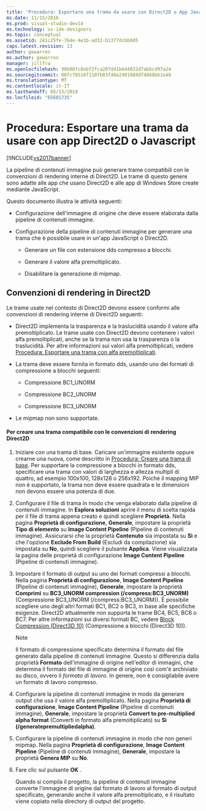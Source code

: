 ```yaml
---
title: 'Procedura: Esportare una trama da usare con Direct2D o App JavaScript | Microsoft Docs'
ms.date: 11/15/2016
ms.prod: visual-studio-dev14
ms.technology: vs-ide-designers
ms.topic: conceptual
ms.assetid: 241c25fe-764e-4e1b-ad32-b1377dcbb605
caps.latest.revision: 13
author: gewarren
ms.author: gewarren
manager: jillfra
ms.openlocfilehash: 98b08fc8ebf2fca207d41b644032d7abbcd97a24
ms.sourcegitcommit: 08fc78516f1107b83f46e2401888df4868bb1e40
ms.translationtype: MT
ms.contentlocale: it-IT
ms.lasthandoff: 05/15/2019
ms.locfileid: "65681735"
---
```

# <a name="how-to-export-a-texture-for-use-with-direct2d-or-javascipt-apps"></a>Procedura: Esportare una trama da usare con app Direct2D o Javascript
[!INCLUDE[vs2017banner](../includes/vs2017banner.md)]

La pipeline di contenuti immagine può generare trame compatibili con le convenzioni di rendering interne di Direct2D. Le trame di questo genere sono adatte alle app che usano Direct2D e alle app di Windows Store create mediante JavaScript.  
  
 Questo documento illustra le attività seguenti:  
  
- Configurazione dell'immagine di origine che deve essere elaborata dalla pipeline di contenuti immagine.  
  
- Configurazione della pipeline di contenuti immagine per generare una trama che è possibile usare in un'app JavaScript o Direct2D.  
  
    - Generare un file con estensione dds compresso a blocchi.  
  
    - Generare il valore alfa premoltiplicato.  
  
    - Disabilitare la generazione di mipmap.  
  
## <a name="rendering-conventions-in-direct2d"></a>Convenzioni di rendering in Direct2D  
 Le trame usate nel contesto di Direct2D devono essere conformi alle convenzioni di rendering interne di Direct2D seguenti:  
  
- Direct2D implementa la trasparenza e la traslucidità usando il valore alfa premoltiplicato. Le trame usate con Direct2D devono contenere i valori alfa premoltiplicati, anche se la trama non usa la trasparenza o la traslucidità. Per altre informazioni sui valori alfa premoltiplicati, vedere [Procedura: Esportare una trama con alfa premoltiplicati](../designers/how-to-export-a-texture-that-has-premultiplied-alpha.md).  
  
- La trama deve essere fornita in formato dds, usando uno dei formati di compressione a blocchi seguenti:  
  
    - Compressione BC1_UNORM  
  
    - Compressione BC2_UNORM  
  
    - Compressione BC3_UNORM  
  
- Le mipmap non sono supportate.  
  
#### <a name="to-create-a-texture-thats-compatible-with-direct2d-rendering-conventions"></a>Per creare una trama compatibile con le convenzioni di rendering Direct2D  
  
1. Iniziare con una trama di base. Caricare un'immagine esistente oppure crearne una nuova, come descritto in [Procedura: Creare una trama di base](../designers/how-to-create-a-basic-texture.md). Per supportare la compressione a blocchi in formato dds, specificare una trama con valori di larghezza e altezza multipli di quattro, ad esempio 100x100, 128x128 o 256x192. Poiché il mapping MIP non è supportato, la trama non deve essere quadrata e le dimensioni non devono essere una potenza di due.  
  
2. Configurare il file di trama in modo che venga elaborato dalla pipeline di contenuti immagine. In **Esplora soluzioni** aprire il menu di scelta rapida per il file di trama appena creato e quindi scegliere **Proprietà**. Nella pagina **Proprietà di configurazione**, **Generale**, impostare la proprietà **Tipo di elemento** su **Image Content Pipeline** (Pipeline di contenuti immagine). Assicurarsi che la proprietà **Contenuto** sia impostata su **Sì** e che l'opzione **Exclude From Build** (Escludi da compilazione) sia impostata su **No**, quindi scegliere il pulsante **Applica**. Viene visualizzata la pagina delle proprietà di configurazione **Image Content Pipeline** (Pipeline di contenuti immagine).  
  
3. Impostare il formato di output su uno dei formati compressi a blocchi. Nella pagina **Proprietà di configurazione**, **Image Content Pipeline** (Pipeline di contenuti immagine), **Generale**, impostare la proprietà **Comprimi** su **BC3_UNORM compression (/compress:BC3_UNORM)** (Compressione BC3_UNORM (/compress:BC3_UNORM)). È possibile scegliere uno degli altri formati BC1, BC2 o BC3, in base alle specifiche esigenze. Direct2D attualmente non supporta le trame BC4, BC5, BC6 o BC7. Per altre informazioni sui diversi formati BC, vedere [Block Compression (Direct3D 10)](https://msdn.microsoft.com/library/windows/desktop/bb694531.aspx) (Compressione a blocchi (Direct3D 10)).  
  
   > [!NOTE]
   > Il formato di compressione specificato determina il formato del file generato dalla pipeline di contenuti immagine. Questo si differenzia dalla proprietà **Formato** dell'immagine di origine nell'editor di immagini, che determina il formato del file di immagine di origine così com'è archiviato su disco, ovvero il *formato di lavoro*. In genere, non è consigliabile avere un formato di lavoro compresso.  
  
4. Configurare la pipeline di contenuti immagine in modo da generare output che usa il valore alfa premoltiplicato. Nella pagina **Proprietà di configurazione**, **Image Content Pipeline** (Pipeline di contenuti immagine), **Generale**, impostare la proprietà **Convert to pre-multiplied alpha format** (Converti in formato alfa premoltiplicato) su **Sì (/generatepremultipliedalpha)**.  
  
5. Configurare la pipeline di contenuti immagine in modo che non generi mipmap. Nella pagina **Proprietà di configurazione**, **Image Content Pipeline** (Pipeline di contenuti immagine), **Generale**, impostare la proprietà **Genera MIP** su **No**.  
  
6. Fare clic sul pulsante **OK** .  
  
   Quando si compila il progetto, la pipeline di contenuti immagine converte l'immagine di origine dal formato di lavoro al formato di output specificato, generando anche il valore alfa premoltiplicato, e il risultato viene copiato nella directory di output del progetto.
